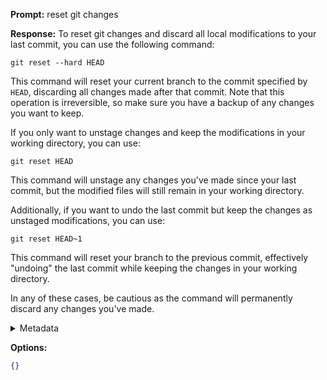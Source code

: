 **Prompt:**
reset git changes

**Response:**
To reset git changes and discard all local modifications to your last commit, you can use the following command:
```
git reset --hard HEAD
```
This command will reset your current branch to the commit specified by `HEAD`, discarding all changes made after that commit. Note that this operation is irreversible, so make sure you have a backup of any changes you want to keep.

If you only want to unstage changes and keep the modifications in your working directory, you can use:
```
git reset HEAD
```
This command will unstage any changes you've made since your last commit, but the modified files will still remain in your working directory.

Additionally, if you want to undo the last commit but keep the changes as unstaged modifications, you can use:
```
git reset HEAD~1
```
This command will reset your branch to the previous commit, effectively "undoing" the last commit while keeping the changes in your working directory.

In any of these cases, be cautious as the command will permanently discard any changes you've made.

<details><summary>Metadata</summary>

- Duration: 7633 ms
- Datetime: 2023-07-16T19:42:21.733271
- Model: gpt-3.5-turbo-0613

</details>

**Options:**
```json
{}
```

